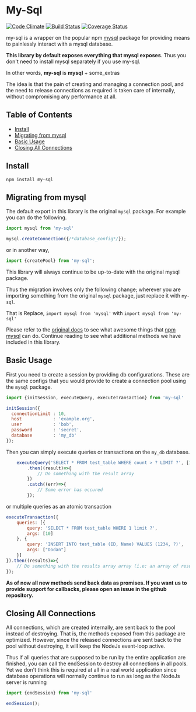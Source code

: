 # My-Sql

[![Code Climate](https://codeclimate.com/github/pupudu/my-sql/badges/gpa.svg)](https://codeclimate.com/github/pupudu/my-sql)
[![Build Status](https://travis-ci.org/pupudu/my-sql.svg?branch=master)](https://travis-ci.org/pupudu/my-sql)
[![Coverage Status](https://coveralls.io/repos/github/pupudu/my-sql/badge.svg?branch=master)](https://coveralls.io/github/pupudu/my-sql?branch=master)

my-sql is a wrapper on the popular npm [mysql](https://www.npmjs.com/package/mysql) 
package for providing means to painlessly interact with a mysql database. 

**This library by default exposes everything that mysql exposes**. Thus you 
don't need to install mysql separately if you use my-sql.
 
 In other words, **my-sql** is **mysql** + some_extras

The idea is that the pain of creating and managing a connection pool, and
the need to release connections as required is taken care of internally, without
compromising any performance at all.

## Table of Contents

- [Install](#install)
- [Migrating from mysql](#migrating-from-mysql)
- [Basic Usage](#basic-usage)
- [Closing All Connections](#closing-all-connections)

## Install

```
npm install my-sql
```

## Migrating from mysql

The default export in this library is the original `mysql` package. For example you can
do the following.

```js
import mysql from 'my-sql'

mysql.createConnection({/*database_config*/});
```
    
or in another way,

```js
import {createPool} from 'my-sql';
```

This library will always continue to be up-to-date with the original mysql package.

Thus the migration involves only the following change; wherever you are importing
something from the original `mysql` package, just replace it with `my-sql`.
 
 That is Replace, `import mysql from 'mysql'` with `import mysql from 'my-sql'`
     
Please refer to the [original docs](https://www.npmjs.com/package/mysql) to see what 
awesome things that [npm mysql](https://www.npmjs.com/package/mysql) can do. 
Continue reading to see what additional methods we have included in this library. 

## Basic Usage

First you need to create a session by providing db configurations. These are the same
 configs that you would provide to create a connection pool using the `mysql` package.
  
```js
import {initSession, executeQuery, executeTransaction} from 'my-sql'

initSession({
  connectionLimit : 10,
  host            : 'example.org',
  user            : 'bob',
  password        : 'secret',
  database        : 'my_db'
});
```
    
Then you can simply execute queries or transactions on the `my_db` database. 

```js
    executeQuery('SELECT * FROM test_table WHERE count > ? LIMIT ?', [100, 10])
        .then((result)=>{
            // Do something with the result array  
        })
        .catch((err)=>{
            // Some error has occured
        });
```
    
or multiple queries as an atomic transaction

```js
executeTransaction({
    queries: [{
        query: 'SELECT * FROM test_table WHERE 1 limit ?',
        args: [10]
    }, {
        query: 'INSERT INTO test_table (ID, Name) VALUES (1234, ?)',
        args: ["Dodan"]
    }]
}).then((results)=>{
    // Do something with the results array array (i.e: an array of result arrays)  
});
```

**As of now all new methods send back data as promises. If you want us to provide support for
callbacks, please open an issue in the github repository.**

## Closing All Connections

All connections, which are created internally, are sent back to the pool instead of destroying. That is,
the methods exposed from this package are optimized. However, since the released
connections are sent back to the pool without destroying, it will keep the NodeJs
event-loop active. 

Thus if all queries that are supposed to be run by the entire application are finished,
you can call the endSession to destroy all connections in all pools. Yet we
don't think this is required at all in a real world application since database
operations will normally continue to run as long as the NodeJs server is
running

```js
import {endSession} from 'my-sql'

endSession();
```

